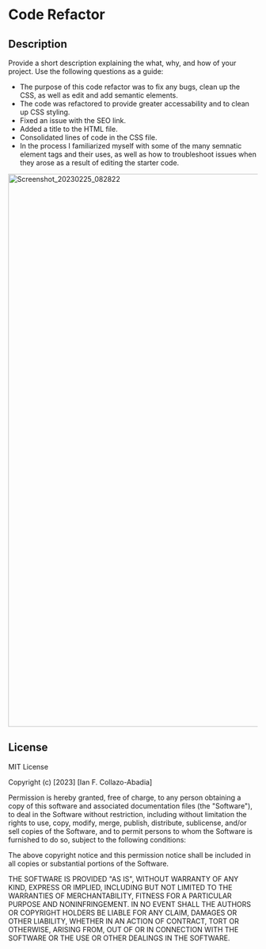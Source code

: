 # Code Refactor

## Description

Provide a short description explaining the what, why, and how of your project. Use the following questions as a guide:

- The purpose of this code refactor was to fix any bugs, clean up the CSS, as well as edit and add semantic elements.
- The code was refactored to provide greater accessability and to clean up CSS styling.
- Fixed an issue with the SEO link.
- Added a title to the HTML file.
- Consolidated lines of code in the CSS file.
- In the process I familiarized myself with some of the many semnatic element tags and their uses, as well as how to troubleshoot issues when they arose as a result of editing the starter code.

<img width="1114" alt="Screenshot_20230225_082822" src="https://user-images.githubusercontent.com/123603271/221447169-d3f20a47-0b1a-4736-8051-aa606e8870ab.png">

## License
MIT License

Copyright (c) [2023] [Ian F. Collazo-Abadia]

Permission is hereby granted, free of charge, to any person obtaining a copy
of this software and associated documentation files (the "Software"), to deal
in the Software without restriction, including without limitation the rights
to use, copy, modify, merge, publish, distribute, sublicense, and/or sell
copies of the Software, and to permit persons to whom the Software is
furnished to do so, subject to the following conditions:

The above copyright notice and this permission notice shall be included in all
copies or substantial portions of the Software.

THE SOFTWARE IS PROVIDED "AS IS", WITHOUT WARRANTY OF ANY KIND, EXPRESS OR
IMPLIED, INCLUDING BUT NOT LIMITED TO THE WARRANTIES OF MERCHANTABILITY,
FITNESS FOR A PARTICULAR PURPOSE AND NONINFRINGEMENT. IN NO EVENT SHALL THE
AUTHORS OR COPYRIGHT HOLDERS BE LIABLE FOR ANY CLAIM, DAMAGES OR OTHER
LIABILITY, WHETHER IN AN ACTION OF CONTRACT, TORT OR OTHERWISE, ARISING FROM,
OUT OF OR IN CONNECTION WITH THE SOFTWARE OR THE USE OR OTHER DEALINGS IN THE
SOFTWARE.
